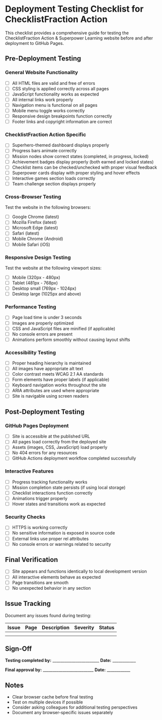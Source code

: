 # Deployment Testing Checklist for ChecklistFraction Action

This checklist provides a comprehensive guide for testing the ChecklistFraction Action & Superpower Learning website before and after deployment to GitHub Pages.

## Pre-Deployment Testing

### General Website Functionality
- [ ] All HTML files are valid and free of errors
- [ ] CSS styling is applied correctly across all pages
- [ ] JavaScript functionality works as expected
- [ ] All internal links work properly
- [ ] Navigation menu is functional on all pages
- [ ] Mobile menu toggle works correctly
- [ ] Responsive design breakpoints function correctly
- [ ] Footer links and copyright information are correct

### ChecklistFraction Action Specific
- [ ] Superhero-themed dashboard displays properly
- [ ] Progress bars animate correctly
- [ ] Mission nodes show correct states (completed, in progress, locked)
- [ ] Achievement badges display properly (both earned and locked states)
- [ ] Checklist items can be checked/unchecked with proper visual feedback
- [ ] Superpower cards display with proper styling and hover effects
- [ ] Interactive games section loads correctly
- [ ] Team challenge section displays properly

### Cross-Browser Testing
Test the website in the following browsers:
- [ ] Google Chrome (latest)
- [ ] Mozilla Firefox (latest)
- [ ] Microsoft Edge (latest)
- [ ] Safari (latest)
- [ ] Mobile Chrome (Android)
- [ ] Mobile Safari (iOS)

### Responsive Design Testing
Test the website at the following viewport sizes:
- [ ] Mobile (320px - 480px)
- [ ] Tablet (481px - 768px)
- [ ] Desktop small (769px - 1024px)
- [ ] Desktop large (1025px and above)

### Performance Testing
- [ ] Page load time is under 3 seconds
- [ ] Images are properly optimized
- [ ] CSS and JavaScript files are minified (if applicable)
- [ ] No console errors are present
- [ ] Animations perform smoothly without causing layout shifts

### Accessibility Testing
- [ ] Proper heading hierarchy is maintained
- [ ] All images have appropriate alt text
- [ ] Color contrast meets WCAG 2.1 AA standards
- [ ] Form elements have proper labels (if applicable)
- [ ] Keyboard navigation works throughout the site
- [ ] ARIA attributes are used where appropriate
- [ ] Site is navigable using screen readers

## Post-Deployment Testing

### GitHub Pages Deployment
- [ ] Site is accessible at the published URL
- [ ] All pages load correctly from the deployed site
- [ ] Assets (images, CSS, JavaScript) load properly
- [ ] No 404 errors for any resources
- [ ] GitHub Actions deployment workflow completed successfully

### Interactive Features
- [ ] Progress tracking functionality works
- [ ] Mission completion state persists (if using local storage)
- [ ] Checklist interactions function correctly
- [ ] Animations trigger properly
- [ ] Hover states and transitions work as expected

### Security Checks
- [ ] HTTPS is working correctly
- [ ] No sensitive information is exposed in source code
- [ ] External links use proper rel attributes
- [ ] No console errors or warnings related to security

## Final Verification
- [ ] Site appears and functions identically to local development version
- [ ] All interactive elements behave as expected
- [ ] Page transitions are smooth
- [ ] No unexpected behavior in any section

## Issue Tracking
Document any issues found during testing:

| Issue | Page | Description | Severity | Status |
|-------|------|-------------|----------|--------|
|       |      |             |          |        |
|       |      |             |          |        |

## Sign-Off

**Testing completed by:** ________________________ **Date:** ____________

**Final approval by:** __________________________ **Date:** ____________

## Notes
- Clear browser cache before final testing
- Test on multiple devices if possible
- Consider asking colleagues for additional testing perspectives
- Document any browser-specific issues separately

